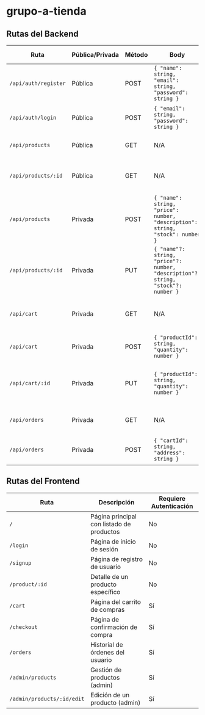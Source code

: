 # grupo-a-tienda

## Rutas del Backend

| Ruta                 | Pública/Privada | Método | Body                                                                              | Posibles Respuestas                                              |
| -------------------- | --------------- | ------ | --------------------------------------------------------------------------------- | ---------------------------------------------------------------- |
| `/api/auth/register` | Pública         | POST   | `{ "name": string, "email": string, "password": string }`                         | `201 Created`, `400 Bad Request`                                 |
| `/api/auth/login`    | Pública         | POST   | `{ "email": string, "password": string }`                                         | `200 OK` (token de acceso), `401 Unauthorized`                   |
| `/api/products`      | Pública         | GET    | N/A                                                                               | `200 OK` (lista de productos)                                    |
| `/api/products/:id`  | Pública         | GET    | N/A                                                                               | `200 OK` (detalle del producto), `404 Not Found`                 |
| `/api/products`      | Privada         | POST   | `{ "name": string, "price": number, "description": string, "stock": number }`     | `201 Created`, `400 Bad Request`, `401 Unauthorized`             |
| `/api/products/:id`  | Privada         | PUT    | `{ "name"?: string, "price"?: number, "description"?: string, "stock"?: number }` | `200 OK`, `400 Bad Request`, `401 Unauthorized`, `404 Not Found` |
| `/api/cart`          | Privada         | GET    | N/A                                                                               | `200 OK` (contenido del carrito), `401 Unauthorized`             |
| `/api/cart`          | Privada         | POST   | `{ "productId": string, "quantity": number }`                                     | `201 Created`, `400 Bad Request`, `401 Unauthorized`             |
| `/api/cart/:id`      | Privada         | PUT    | `{ "productId": string, "quantity": number }`                                     | `200 OK`, `400 Bad Request`, `401 Unauthorized`, `404 Not Found` |
| `/api/orders`        | Privada         | GET    | N/A                                                                               | `200 OK` (lista de órdenes), `401 Unauthorized`                  |
| `/api/orders`        | Privada         | POST   | `{ "cartId": string, "address": string }`                                         | `201 Created`, `400 Bad Request`, `401 Unauthorized`             |

## Rutas del Frontend

| Ruta                       | Descripción                               | Requiere Autenticación |
| -------------------------- | ----------------------------------------- | ---------------------- |
| `/`                        | Página principal con listado de productos | No                     |
| `/login`                   | Página de inicio de sesión                | No                     |
| `/signup`                  | Página de registro de usuario             | No                     |
| `/product/:id`             | Detalle de un producto específico         | No                     |
| `/cart`                    | Página del carrito de compras             | Sí                     |
| `/checkout`                | Página de confirmación de compra          | Sí                     |
| `/orders`                  | Historial de órdenes del usuario          | Sí                     |
| `/admin/products`          | Gestión de productos (admin)              | Sí                     |
| `/admin/products/:id/edit` | Edición de un producto (admin)            | Sí                     |
